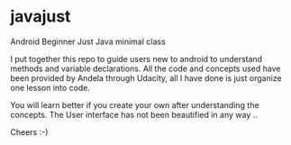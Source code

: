 # javajust
Android Beginner Just Java minimal class

I put together this repo to guide users new to android to understand methods and variable declarations. All the code 
and concepts used have been provided by Andela through Udacity, all I have done is just organize one lesson into code. 

You will learn better if you create your own after understanding the concepts. The User interface has not been beautified in any way ..

Cheers :-)
